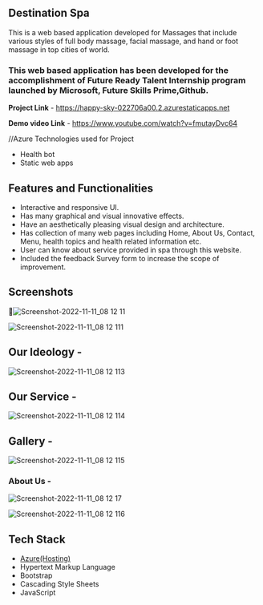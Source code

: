 ## Destination Spa ##

This is a web based application developed for Massages that include various styles of full body massage, facial massage, and hand or foot massage in top cities of world.

### This web based application has been developed for the accomplishment of Future Ready Talent Internship program launched by Microsoft, Future Skills Prime,Github.


**Project Link** - https://happy-sky-022706a00.2.azurestaticapps.net

**Demo video Link** - https://www.youtube.com/watch?v=fmutayDvc64

//Azure Technologies used for Project
- Health bot
- Static web apps

## Features and Functionalities ##

- Interactive and responsive UI.
- Has many graphical and visual innovative effects.
- Have an aesthetically pleasing visual design and architecture.
- Has collection of many web pages including Home, About Us, Contact, Menu, health topics and health related information etc.
- User can know about service provided in spa through this website.
- Included the feedback Survey form to increase the scope of improvement.

## Screenshots
📸![Screenshot-2022-11-11_08 12 11](https://user-images.githubusercontent.com/111400941/201347414-e64327b8-11df-4a56-8639-e727ce0f7975.png)

![Screenshot-2022-11-11_08 12 111](https://user-images.githubusercontent.com/111400941/201347510-150a2221-ea98-4347-a88c-1355e69fe2a1.png)

## Our Ideology -
![Screenshot-2022-11-11_08 12 113](https://user-images.githubusercontent.com/111400941/201347594-9b9a69fe-cf2b-46be-bd46-c95eb1d47e08.png)

## Our Service -
![Screenshot-2022-11-11_08 12 114](https://user-images.githubusercontent.com/111400941/201347719-632bf739-ae9a-45d9-8daf-69fdb2bf0f96.png)

## Gallery -
![Screenshot-2022-11-11_08 12 115](https://user-images.githubusercontent.com/111400941/201347731-2cd29fe7-22f2-43c3-b9a6-202f4a98b933.png)

### About Us -
![Screenshot-2022-11-11_08 12 17](https://user-images.githubusercontent.com/111400941/201348011-458678a5-ada8-4a0f-95dc-6cb18ce66457.png)

![Screenshot-2022-11-11_08 12 116](https://user-images.githubusercontent.com/111400941/201348031-5e62a78a-13fb-4557-8ffa-3dfe8914095a.png)



## Tech Stack ##

- [Azure(Hosting)](https://azure.microsoft.com/en-in/features/azure-portal/)
- Hypertext Markup Language
- Bootstrap
- Cascading Style Sheets
- JavaScript
